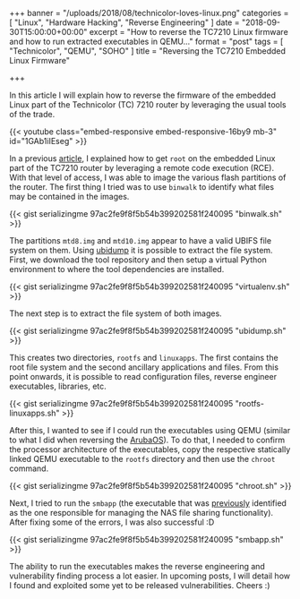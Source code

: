 +++
banner = "/uploads/2018/08/technicolor-loves-linux.png"
categories = [ "Linux", "Hardware Hacking", "Reverse Engineering" ]
date = "2018-09-30T15:00:00+00:00"
excerpt = "How to reverse the TC7210 Linux firmware and how to run extracted executables in QEMU..."
format = "post"
tags = [ "Technicolor", "QEMU", "SOHO" ]
title = "Reversing the TC7210 Embedded Linux Firmware"

+++

In this article I will explain how to reverse the firmware of the embedded Linux part of the Technicolor (TC) 7210 router by leveraging the usual tools of the trade.

<!--more-->

{{< youtube class="embed-responsive embed-responsive-16by9 mb-3" id="1GAb1iIEseg" >}}

In a previous [article][1], I explained how to get `root` on the embedded Linux part of the TC7210 router by leveraging a remote code execution (RCE). With that level of access, I was able to image the various flash partitions of the router. The first thing I tried was to use `binwalk` to identify what files may be contained in the images.

{{< gist serializingme 97ac2fe9f8f5b54b399202581f240095 "binwalk.sh" >}}

The partitions `mtd8.img` and `mtd10.img` appear to have a valid UBIFS file system on them. Using [ubidump][2] it is possible to extract the file system. First, we download the tool repository and then setup a virtual Python environment to where the tool dependencies are installed.

{{< gist serializingme 97ac2fe9f8f5b54b399202581f240095 "virtualenv.sh" >}}

The next step is to extract the file system of both images.

{{< gist serializingme 97ac2fe9f8f5b54b399202581f240095 "ubidump.sh" >}}

This creates two directories, `rootfs` and `linuxapps`. The first contains the root file system and the second ancillary applications and files. From this point onwards, it is possible to read configuration files, reverse engineer executables, libraries, etc.

{{< gist serializingme 97ac2fe9f8f5b54b399202581f240095 "rootfs-linuxapps.sh" >}}

After this, I wanted to see if I could run the executables using QEMU (similar to what I did when reversing the [ArubaOS][3]). To do that, I needed to confirm the processor architecture of the executables, copy the respective statically linked QEMU executable to the `rootfs` directory and then use the `chroot` command.

{{< gist serializingme 97ac2fe9f8f5b54b399202581f240095 "chroot.sh" >}}

Next, I tried to run the `smbapp` (the executable that was [previously][4] identified as the one responsible for managing the NAS file sharing functionality). After fixing some of the errors, I was also successful :D

{{< gist serializingme 97ac2fe9f8f5b54b399202581f240095 "smbapp.sh" >}}

The ability to run the executables makes the reverse engineering and vulnerability finding process a lot easier. In upcoming posts, I will detail how I found and exploited some yet to be released vulnerabilities. Cheers :)

[1]: /2018/06/03/rooting-the-technicolor-7210/ "Rooting the Technicolor 7210"
[2]: https://github.com/nlitsme/ubidump
[3]: /2015/06/02/reversing-arubaos-firmware/ "Reversing ArubaOS Firmware"
[4]: /2018/06/03/rooting-the-technicolor-7210/ "Rooting the Technicolor 7210"

